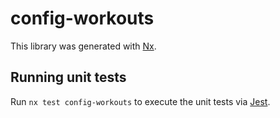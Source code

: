 # config-workouts

This library was generated with [Nx](https://nx.dev).

## Running unit tests

Run `nx test config-workouts` to execute the unit tests via [Jest](https://jestjs.io).
